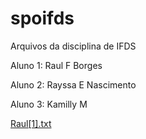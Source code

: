 # spoifds
Arquivos da disciplina de IFDS

Aluno 1: Raul F Borges

Aluno 2: Rayssa E Nascimento

Aluno 3: Kamilly M

[Raul[1].txt](https://github.com/raul4500/spoifds/files/11803854/Raul.1.txt)
